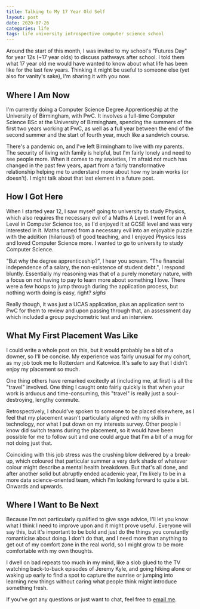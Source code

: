```yaml
---
title: Talking to My 17 Year Old Self
layout: post
date: 2020-07-26
categories: life
tags: life university introspective computer science school
---
```


Around the start of this month, I was invited to my school's "Futures Day" for year 12s (~17 year olds) to discuss pathways after school.
I told them what 17 year old me would have wanted to know about what life has been like for the last few years.
Thinking it might be useful to someone else (yet also for vanity's sake), I'm sharing it with you now.

## Where I Am Now

I'm currently doing a Computer Science Degree Apprenticeship at the University of Birmingham, with PwC.
It involves a full-time Computer Science BSc at the University of Birmingham, spending the summers of the first two years working at PwC, as well as a full year between the end of the second summer and the start of fourth year, much like a sandwich course.

There's a pandemic on, and I've left Birmingham to live with my parents.
The security of living with family is helpful, but I'm fairly lonely and need to see people more.
When it comes to my anxieties, I'm afraid not much has changed in the past few years, apart from a fairly transformative relationship helping me to understand more about how my brain works (or doesn't).
I might talk about that last element in a future post.

## How I Got Here

When I started year 12, I saw myself going to university to study Physics, which also requires the necessary evil of a Maths A Level.
I went for an A Level in Computer Science too, as I'd enjoyed it at GCSE level and was very interested in it.
Maths turned from a necessary evil into an enjoyable puzzle with the addition (hilarious!) of good teaching, and I enjoyed Physics less and loved Computer Science more.
I wanted to go to university to study Computer Science.

"But why the degree apprenticeship?", I hear you scream.
"The financial independence of a salary, the non-existence of student debt.", I respond bluntly.
Essentially my reasoning was that of a purely monetary nature, with a focus on not having to pay to learn more about something I love.
There were a few hoops to jump through during the application process, but nothing worth doing is easy, right? *sighs*

Really though, it was just a UCAS application, plus an application sent to PwC for them to review and upon passing through that, an assessment day which included a group psychometric test and an interview.

## What My First Placement Was Like

I could write a whole post on this, but it would probably be a bit of a downer, so I'll be concise. My experience was fairly unusual for my cohort, as my job took me to Rotterdam and Katowice. It's safe to say that I didn’t enjoy my placement so much.

One thing others have remarked excitedly at (including me, at first) is all the "travel" involved.
One thing I caught onto fairly quickly is that when your work is arduous and time-consuming, this "travel" is really just a soul-destroying, lengthy commute.

Retrospectively, I should’ve spoken to someone to be placed elsewhere, as I feel that my placement wasn't particularly aligned with my skills in technology, nor what I put down on my interests survey.
Other people I know did switch teams during the placement, so it would have been possible for me to follow suit and one could argue that I'm a bit of a mug for not doing just that.

Coinciding with this job stress was the crushing blow delivered by a break-up, which coloured that particular summer a very dark shade of whatever colour might describe a mental health breakdown.
But that's all done, and after another solid but abruptly ended academic year, I'm likely to be in a more data science-oriented team, which I'm looking forward to quite a bit.
Onwards and upwards.

## Where I Want to Be Next

Because I'm not particularly qualified to give sage advice, I'll let you know what I think I need to improve upon and it might prove useful.
Everyone will say this, but it's important to be bold and just do the things you constantly romanticise about doing.
I don't do that, and I need more than anything to get out of my comfort zone in the real world, so I might grow to be more comfortable with my own thoughts.

I dwell on bad repeats too much in my mind, like a slob glued to the TV watching back-to-back episodes of Jeremy Kyle, and going hiking alone or waking up early to find a spot to capture the sunrise or jumping into learning new things without caring what people think might introduce something fresh.

If you've got any questions or just want to chat, feel free to [email me](mailto:jonathan.rudman@live.co.uk).